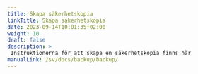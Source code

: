 ```yaml
---
title: Skapa säkerhetskopia
linkTitle: Skapa säkerhetskopia
date: 2023-09-14T10:01:35+02:00
weight: 10
draft: false
description: >
 Instruktionerna för att skapa en säkerhetskopia finns här
manualLink: /sv/docs/backup/backup/
---
```

<script>
  window.location.href = "/sv/docs/backup/backup/";
</script>
